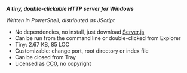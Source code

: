 **_A tiny, double-clickable HTTP server for Windows_**

_Written in PowerShell, distributed as JScript_

- No dependencies, no install, just download [Server.js](Server.js)
- Can be run from the command line or double-clicked from Explorer
- Tiny: 2.67 KB, 85 LOC
- Customizable: change port, root directory or index file
- Can be closed from Tray
- Licensed as [CC0](https://creativecommons.org/publicdomain/zero/1.0/), no copyright
